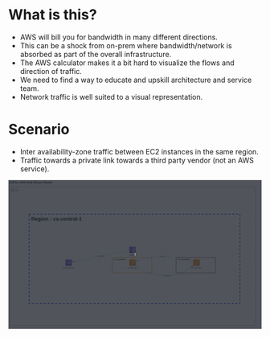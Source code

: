 # What is this?
 - AWS will bill you for bandwidth in many different directions.
 - This can be a shock from on-prem where bandwidth/network is absorbed as part of the overall infrastructure.
 - The AWS calculator makes it a bit hard to visualize the flows and direction of traffic.
 - We need to find a way to educate and upskill architecture and service team.
 - Network traffic is well suited to a visual representation.


# Scenario
 - Inter availability-zone traffic between EC2 instances in the same region.
 - Traffic towards a private link towards a third party vendor (not an AWS service).

![](aws-network-cost-demo.gif)